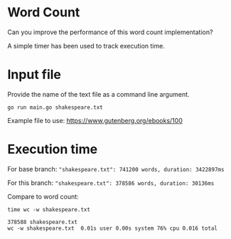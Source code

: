 # Word Count

Can you improve the performance of this word count implementation?  

A simple timer has been used to track execution time.  

# Input file

Provide the name of the text file as a command line argument.

`go run main.go shakespeare.txt`  

Example file to use:
https://www.gutenberg.org/ebooks/100


# Execution time

For base branch:
`"shakespeare.txt": 741200 words, duration: 3422897ms`

For this branch:
`"shakespeare.txt": 378586 words, duration: 30136ms`

Compare to word count:

`time wc -w shakespeare.txt `  

`378588 shakespeare.txt`    
`wc -w shakespeare.txt  0.01s user 0.00s system 76% cpu 0.016 total`  